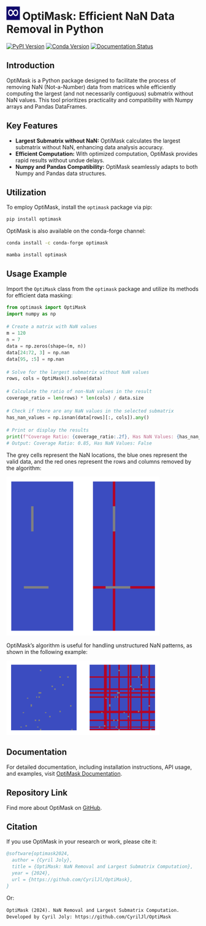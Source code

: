 # <img src="https://raw.githubusercontent.com/CyrilJl/OptiMask/main/docs/source/_static/icon.svg" alt="Logo OptiMask" width="35" height="35"> OptiMask: Efficient NaN Data Removal in Python

[![PyPI Version](https://img.shields.io/pypi/v/optimask.svg)](https://pypi.org/project/optimask/) [![Conda Version](https://img.shields.io/conda/vn/conda-forge/optimask.svg)](https://anaconda.org/conda-forge/optimask) [![Documentation Status](https://readthedocs.org/projects/optimask/badge/?version=latest)](https://optimask.readthedocs.io/en/latest/?badge=latest)

## Introduction

OptiMask is a Python package designed to facilitate the process of removing NaN (Not-a-Number) data from matrices while efficiently computing the largest (and not necessarily contiguous) submatrix without NaN values. This tool prioritizes practicality and compatibility with Numpy arrays and Pandas DataFrames.

## Key Features

- **Largest Submatrix without NaN:** OptiMask calculates the largest submatrix without NaN, enhancing data analysis accuracy.
- **Efficient Computation:** With optimized computation, OptiMask provides rapid results without undue delays.
- **Numpy and Pandas Compatibility:** OptiMask seamlessly adapts to both Numpy and Pandas data structures.

## Utilization

To employ OptiMask, install the `optimask` package via pip:

```bash
pip install optimask
```

OptiMask is also available on the conda-forge channel:

```bash
conda install -c conda-forge optimask
```

```bash
mamba install optimask
```

## Usage Example

Import the `OptiMask` class from the `optimask` package and utilize its methods for efficient data masking:

```python
from optimask import OptiMask
import numpy as np

# Create a matrix with NaN values
m = 120
n = 7
data = np.zeros(shape=(m, n))
data[24:72, 3] = np.nan
data[95, :5] = np.nan

# Solve for the largest submatrix without NaN values
rows, cols = OptiMask().solve(data)

# Calculate the ratio of non-NaN values in the result
coverage_ratio = len(rows) * len(cols) / data.size

# Check if there are any NaN values in the selected submatrix
has_nan_values = np.isnan(data[rows][:, cols]).any()

# Print or display the results
print(f"Coverage Ratio: {coverage_ratio:.2f}, Has NaN Values: {has_nan_values}")
# Output: Coverage Ratio: 0.85, Has NaN Values: False
```

The grey cells represent the NaN locations, the blue ones represent the valid data, and the red ones represent the rows and columns removed by the algorithm:

<img src="docs/source/_static/example0.png" width="400">

OptiMask’s algorithm is useful for handling unstructured NaN patterns, as shown in the following example:

<img src="docs/source/_static/example2.png" width="400">

## Documentation

For detailed documentation, including installation instructions, API usage, and examples, visit [OptiMask Documentation](https://optimask.readthedocs.io/en/latest/index.html).

## Repository Link

Find more about OptiMask on [GitHub](https://github.com/CyrilJl/OptiMask).

## Citation

If you use OptiMask in your research or work, please cite it:

```bibtex
@software{optimask2024,
  author = {Cyril Joly},
  title = {OptiMask: NaN Removal and Largest Submatrix Computation},
  year = {2024},
  url = {https://github.com/CyrilJl/OptiMask},
}
```
Or:

```OptiMask (2024). NaN Removal and Largest Submatrix Computation. Developed by Cyril Joly: https://github.com/CyrilJl/OptiMask```
